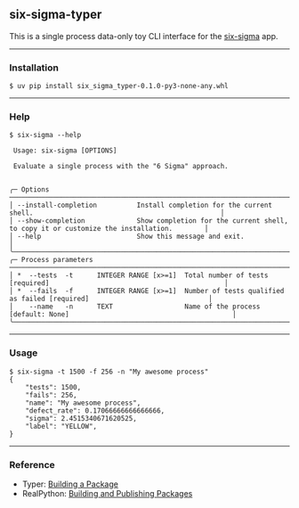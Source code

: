 ## __six-sigma-typer__

This is a single process data-only toy CLI interface for the [six-sigma](https://github.com/EvgenyMeredelin/six-sigma) app.

***
### __Installation__

```
$ uv pip install six_sigma_typer-0.1.0-py3-none-any.whl
```

***
### __Help__

```
$ six-sigma --help

 Usage: six-sigma [OPTIONS]

 Evaluate a single process with the "6 Sigma" approach.


╭─ Options ─────────────────────────────────────────────────────────────────────────────────────────────────────────────╮
│ --install-completion          Install completion for the current shell.                                               │
│ --show-completion             Show completion for the current shell, to copy it or customize the installation.        │
│ --help                        Show this message and exit.                                                             │
╰───────────────────────────────────────────────────────────────────────────────────────────────────────────────────────╯
╭─ Process parameters ──────────────────────────────────────────────────────────────────────────────────────────────────╮
│ *  --tests  -t      INTEGER RANGE [x>=1]  Total number of tests [required]                                            │
│ *  --fails  -f      INTEGER RANGE [x>=1]  Number of tests qualified as failed [required]                              │
│    --name   -n      TEXT                  Name of the process [default: None]                                         │
╰───────────────────────────────────────────────────────────────────────────────────────────────────────────────────────╯
```

***
### __Usage__

```
$ six-sigma -t 1500 -f 256 -n "My awesome process"
{
    "tests": 1500,
    "fails": 256,
    "name": "My awesome process",
    "defect_rate": 0.17066666666666666,
    "sigma": 2.4515340671620525,
    "label": "YELLOW",
}
```

***
### __Reference__

* Typer: [Building a Package](https://typer.tiangolo.com/tutorial/package/)
* RealPython: [Building and Publishing Packages](https://realpython.com/python-uv/#building-and-publishing-packages)